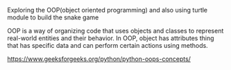 Exploring the OOP(object oriented programming) and also using turtle module to build the snake game

OOP is a way of organizing code that uses objects and classes to represent real-world entities and their behavior. In OOP, object has attributes thing that has specific data and can perform certain actions using methods.

https://www.geeksforgeeks.org/python/python-oops-concepts/

